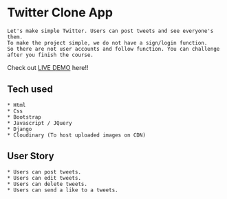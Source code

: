 # Twitter Clone App
```
Let's make simple Twitter. Users can post tweets and see everyone's them.
To make the project simple, we do not have a sign/login function.
So there are not user accounts and follow function. You can challenge after you finish the course.
```
Check out [LIVE DEMO](https://twitter-clone-ebrahim.herokuapp.com/) here!!

## Tech used
```
* Html
* Css
* Bootstrap
* Javascript / JQuery
* Django
* Cloudinary (To host uploaded images on CDN)

```
## User Story
```
* Users can post tweets.
* Users can edit tweets.
* Users can delete tweets.
* Users can send a like to a tweets.

```

